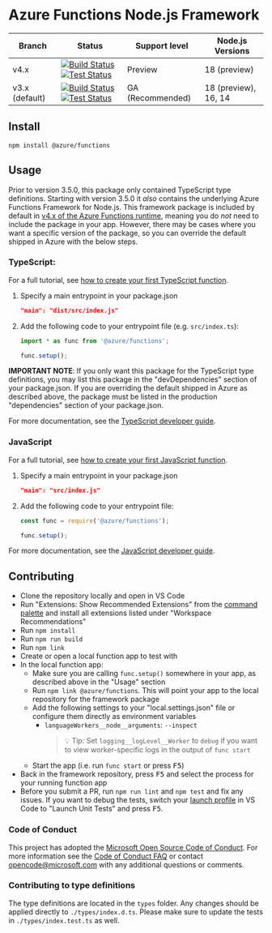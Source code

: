 # Azure Functions Node.js Framework

|Branch|Status|Support level|Node.js Versions|
|---|---|---|---|
|v4.x|[![Build Status](https://img.shields.io/azure-devops/build/azfunc/Azure%2520Functions/145/v4.x)](https://azfunc.visualstudio.com/Azure%20Functions/_build/latest?definitionId=145&branchName=v4.x) [![Test Status](https://img.shields.io/azure-devops/tests/azfunc/Azure%2520Functions/146/v4.x?compact_message)](https://azfunc.visualstudio.com/Azure%20Functions/_build/latest?definitionId=146&branchName=v4.x)|Preview|18 (preview)|
|v3.x (default)|[![Build Status](https://img.shields.io/azure-devops/build/azfunc/Azure%2520Functions/145/v3.x)](https://azfunc.visualstudio.com/Azure%20Functions/_build/latest?definitionId=145&branchName=v3.x) [![Test Status](https://img.shields.io/azure-devops/tests/azfunc/Azure%2520Functions/146/v3.x?compact_message)](https://azfunc.visualstudio.com/Azure%20Functions/_build/latest?definitionId=146&branchName=v3.x)|GA (Recommended)|18 (preview), 16, 14|

## Install

```
npm install @azure/functions
```

## Usage

Prior to version 3.5.0, this package only contained TypeScript type definitions. Starting with version 3.5.0 it _also_ contains the underlying Azure Functions Framework for Node.js. This framework package is included by default in [v4.x of the Azure Functions runtime](https://docs.microsoft.com/azure/azure-functions/functions-versions?pivots=programming-language-javascript), meaning you do _not_ need to include the package in your app. However, there may be cases where you want a specific version of the package, so you can override the default shipped in Azure with the below steps.

### TypeScript:

For a full tutorial, see [how to create your first TypeScript function](https://docs.microsoft.com/azure/azure-functions/create-first-function-vs-code-typescript).

1. Specify a main entrypoint in your package.json
    ```json
    "main": "dist/src/index.js"
    ```
2. Add the following code to your entrypoint file (e.g. `src/index.ts`):
    ```typescript
    import * as func from '@azure/functions';

    func.setup();
    ```

**IMPORTANT NOTE**: If you only want this package for the TypeScript type definitions, you may list this package in the "devDependencies" section of your package.json. If you are overriding the default shipped in Azure as described above, the package must be listed in the production "dependencies" section of your package.json.

For more documentation, see the [TypeScript developer guide](https://docs.microsoft.com/azure/azure-functions/functions-reference-node#typescript).

### JavaScript

For a full tutorial, see [how to create your first JavaScript function](https://docs.microsoft.com/azure/azure-functions/create-first-function-vs-code-node).

1. Specify a main entrypoint in your package.json
    ```json
    "main": "src/index.js"
    ```
2. Add the following code to your entrypoint file:
    ```javascript
    const func = require('@azure/functions');
    
    func.setup();
    ```

For more documentation, see the [JavaScript developer guide](https://docs.microsoft.com/azure/azure-functions/functions-reference-node).

## Contributing

- Clone the repository locally and open in VS Code
- Run "Extensions: Show Recommended Extensions" from the [command palette](https://code.visualstudio.com/docs/getstarted/userinterface#_command-palette) and install all extensions listed under "Workspace Recommendations"
- Run `npm install`
- Run `npm run build`
- Run `npm link`
- Create or open a local function app to test with
- In the local function app:
  - Make sure you are calling `func.setup()` somewhere in your app, as described above in the "Usage" section
  - Run `npm link @azure/functions`. This will point your app to the local repository for the framework package
  - Add the following settings to your "local.settings.json" file or configure them directly as environment variables
    - `languageWorkers__node__arguments`: `--inspect`
      > 💡 Tip: Set `logging__logLevel__Worker` to `debug` if you want to view worker-specific logs in the output of `func start`
  - Start the app (i.e. run `func start` or press <kbd>F5</kbd>)
- Back in the framework repository, press <kbd>F5</kbd> and select the process for your running function app
- Before you submit a PR, run `npm run lint` and `npm test` and fix any issues. If you want to debug the tests, switch your [launch profile](https://code.visualstudio.com/docs/editor/debugging) in VS Code to "Launch Unit Tests" and press <kbd>F5</kbd>.

### Code of Conduct

This project has adopted the [Microsoft Open Source Code of Conduct](https://opensource.microsoft.com/codeofconduct/). For more information see the [Code of Conduct FAQ](https://opensource.microsoft.com/codeofconduct/faq/) or contact [opencode@microsoft.com](mailto:opencode@microsoft.com) with any additional questions or comments.

### Contributing to type definitions

The type definitions are located in the `types` folder. Any changes should be applied directly to `./types/index.d.ts`. Please make sure to update the tests in `./types/index.test.ts` as well.